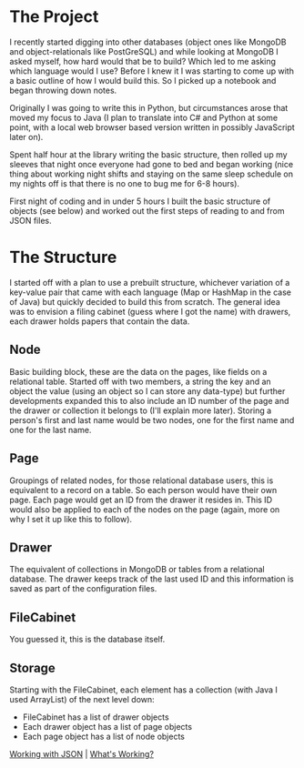 # The Project

I recently started digging into other databases (object ones like MongoDB and object-relationals like PostGreSQL) and 
while looking at MongoDB I asked myself, how hard would that be to build? Which led to me asking which language would I
use? Before I knew it I was starting to come up with a basic outline of how I would build this. So I picked up a notebook
and began throwing down notes.

Originally I was going to write this in Python, but circumstances arose that moved my focus to Java (I plan to translate
into C# and Python at some point, with a local web browser based version written in possibly JavaScript later on).

Spent half hour at the library writing the basic structure, then rolled up my sleeves that night once everyone had gone to
bed and began working (nice thing about working night shifts and staying on the same sleep schedule on my nights off is
that there is no one to bug me for 6-8 hours).

First night of coding and in under 5 hours I built the basic structure of objects (see below) and worked out the first steps
of reading to and from JSON files.

# The Structure

I started off with a plan to use a prebuilt structure, whichever variation of a key-value pair that came with each language
(Map or HashMap in the case of Java) but quickly decided to build this from scratch. The general idea was to envision a filing
cabinet (guess where I got the name) with drawers, each drawer holds papers that contain the data.

## Node

Basic building block, these are the data on the pages, like fields on a relational table. Started off with two members, a 
string the key and an object the value (using an object so I can store any data-type) but further developments expanded 
this to also include an ID number of the page and the drawer or collection it belongs to (I'll explain more later).
Storing a person's first and last name would be two nodes, one for the first name and one for the last name.

## Page

Groupings of related nodes, for those relational database users, this is equivalent to a record on a table. So each person
would have their own page. Each page would get an ID from the drawer it resides in. This ID would also be applied to each
of the nodes on the page (again, more on why I set it up like this to follow).

## Drawer

The equivalent of collections in MongoDB or tables from a relational database. The drawer keeps track of the last used ID
and this information is saved as part of the configuration files.

## FileCabinet

You guessed it, this is the database itself.

## Storage

Starting with the FileCabinet, each element has a collection (with Java I used ArrayList) of the next level down:

* FileCabinet has a list of drawer objects
* Each drawer object has a list of page objects
* Each page object has a list of node objects

[Working with JSON](json.md) | [What's Working?](whatworks.md)
